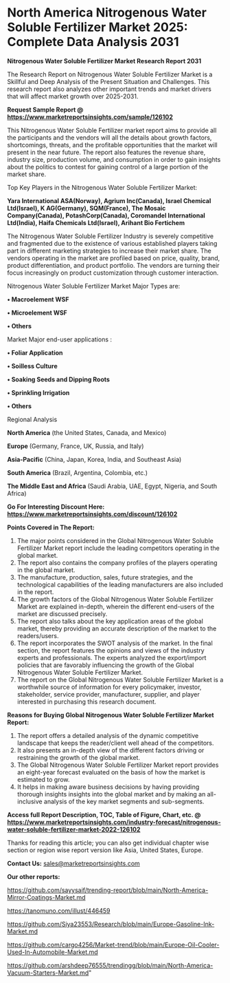 # North America Nitrogenous Water Soluble Fertilizer Market 2025: Complete Data Analysis 2031

<strong>Nitrogenous Water Soluble Fertilizer Market Research Report 2031</strong>

The Research Report on Nitrogenous Water Soluble Fertilizer Market is a Skillful and Deep Analysis of the Present Situation and Challenges. This research report also analyzes other important trends and market drivers that will affect market growth over 2025-2031.

<strong>Request Sample Report @ <a href=https://www.marketreportsinsights.com/sample/126102>https://www.marketreportsinsights.com/sample/126102</a></strong>

This Nitrogenous Water Soluble Fertilizer market report aims to provide all the participants and the vendors will all the details about growth factors, shortcomings, threats, and the profitable opportunities that the market will present in the near future. The report also features the revenue share, industry size, production volume, and consumption in order to gain insights about the politics to contest for gaining control of a large portion of the market share.

Top Key Players in the Nitrogenous Water Soluble Fertilizer Market:

<strong>Yara International ASA(Norway), Agrium Inc(Canada), Israel Chemical Ltd(Israel), K AG(Germany), SQM(France), The Mosaic Company(Canada), PotashCorp(Canada), Coromandel International Ltd(India), Haifa Chemicals Ltd(Israel), Arihant Bio Fertichem</strong>

The Nitrogenous Water Soluble Fertilizer Industry is severely competitive and fragmented due to the existence of various established players taking part in different marketing strategies to increase their market share. The vendors operating in the market are profiled based on price, quality, brand, product differentiation, and product portfolio. The vendors are turning their focus increasingly on product customization through customer interaction.

Nitrogenous Water Soluble Fertilizer Market Major Types are:

<strong>• Macroelement WSF

• Microelement WSF

• Others</strong>

Market Major end-user applications :

<strong>• Foliar Application

• Soilless Culture

• Soaking Seeds and Dipping Roots

• Sprinkling Irrigation

• Others</strong>

Regional Analysis

</u><strong><b>North America</b></strong> (the United States, Canada, and Mexico)

<strong><b>Europe </b></strong>(Germany, France, UK, Russia, and Italy)

<strong><b>Asia-Pacific</b></strong> (China, Japan, Korea, India, and Southeast Asia)

<strong><b>South America</b></strong> (Brazil, Argentina, Colombia, etc.)

<strong><b>The Middle East and Africa</b></strong> (Saudi Arabia, UAE, Egypt, Nigeria, and South Africa)

<strong>Go For Interesting Discount Here: <a href=https://www.marketreportsinsights.com/discount/126102>https://www.marketreportsinsights.com/discount/126102</a></strong>

<strong>Points Covered in The Report:</strong>
<ol>
  <li>The major points considered in the Global Nitrogenous Water Soluble Fertilizer Market report include the leading competitors operating in the global market.</li>
  <li>The report also contains the company profiles of the players operating in the global market.</li>
  <li>The manufacture, production, sales, future strategies, and the technological capabilities of the leading manufacturers are also included in the report.</li>
  <li>The growth factors of the Global Nitrogenous Water Soluble Fertilizer Market are explained in-depth, wherein the different end-users of the market are discussed precisely.</li>
  <li>The report also talks about the key application areas of the global market, thereby providing an accurate description of the market to the readers/users.</li>
  <li>The report incorporates the SWOT analysis of the market. In the final section, the report features the opinions and views of the industry experts and professionals. The experts analyzed the export/import policies that are favorably influencing the growth of the Global Nitrogenous Water Soluble Fertilizer Market.</li>
  <li>The report on the Global Nitrogenous Water Soluble Fertilizer Market is a worthwhile source of information for every policymaker, investor, stakeholder, service provider, manufacturer, supplier, and player interested in purchasing this research document.</li>
</ol>
<strong>Reasons for Buying Global Nitrogenous Water Soluble Fertilizer Market Report:</strong>

<ol>
  <li>The report offers a detailed analysis of the dynamic competitive landscape that keeps the reader/client well ahead of the competitors.</li>
  <li>It also presents an in-depth view of the different factors driving or restraining the growth of the global market.</li>
  <li>The Global Nitrogenous Water Soluble Fertilizer Market report provides an eight-year forecast evaluated on the basis of how the market is estimated to grow.</li>
  <li>It helps in making aware business decisions by having providing thorough insights insights into the global market and by making an all-inclusive analysis of the key market segments and sub-segments.</li>
</ol>
<strong>Access full Report Description, TOC, Table of Figure, Chart, etc. @ <a href=https://www.marketreportsinsights.com/industry-forecast/nitrogenous-water-soluble-fertilizer-market-2022-126102>https://www.marketreportsinsights.com/industry-forecast/nitrogenous-water-soluble-fertilizer-market-2022-126102</a></strong>


Thanks for reading this article; you can also get individual chapter wise section or region wise report version like Asia, United States, Europe.

<strong>Contact Us:</strong>
sales@marketreportsinsights.com

<strong>Our other reports:</strong>

<a href=https://github.com/sayysaif/trending-report/blob/main/North-America-Mirror-Coatings-Market.md>https://github.com/sayysaif/trending-report/blob/main/North-America-Mirror-Coatings-Market.md</a>

<a href=https://tanomuno.com/illust/446459>https://tanomuno.com/illust/446459</a>

<a href=https://github.com/Siya23553/Research/blob/main/Europe-Gasoline-Ink-Market.md>https://github.com/Siya23553/Research/blob/main/Europe-Gasoline-Ink-Market.md</a>

<a href=https://github.com/cargo4256/Market-trend/blob/main/Europe-Oil-Cooler-Used-In-Automobile-Market.md>https://github.com/cargo4256/Market-trend/blob/main/Europe-Oil-Cooler-Used-In-Automobile-Market.md</a>

<a href=https://github.com/arshdeep76555/trendingg/blob/main/North-America-Vacuum-Starters-Market.md>https://github.com/arshdeep76555/trendingg/blob/main/North-America-Vacuum-Starters-Market.md</a>"
